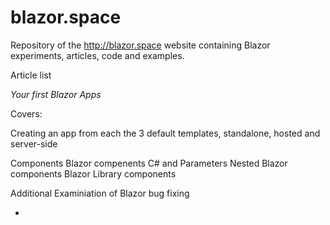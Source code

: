 # blazor.space
Repository of the http://blazor.space website containing Blazor experiments, articles, code and examples.

Article list

*Your first Blazor Apps*

Covers:

  Creating an app from each the 3 default templates, standalone, hosted and server-side
    
  Components
  Blazor compenents 
  C# and Parameters
  Nested Blazor components
  Blazor Library components
  
  Additional
  Examiniation of Blazor 
  bug fixing
  
  +

